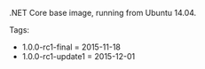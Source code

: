 
.NET Core base image, running from Ubuntu 14.04.

Tags:

- 1.0.0-rc1-final = 2015-11-18
- 1.0.0-rc1-update1 = 2015-12-01
